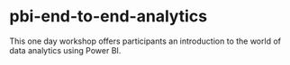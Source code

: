 # pbi-end-to-end-analytics
This one day workshop offers participants an introduction to the world of data analytics using Power BI. 
